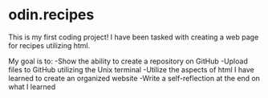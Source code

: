 # odin.recipes
This is my first coding project! I have been tasked with
creating a web page for recipes utilizing html.

My goal is to:
    -Show the ability to create a repository on GitHub
    -Upload files to GitHub utilizing the Unix terminal
    -Utilize the aspects of html I have learned to
    create an organized website
    -Write a self-reflection at the end on what I learned